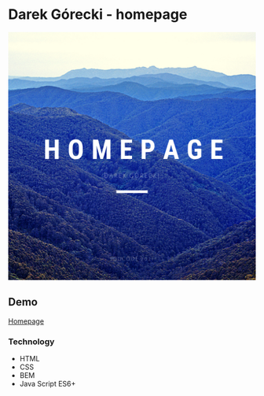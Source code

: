 # Darek Górecki - homepage

![Darek G.](https://github.com/DarekGor/NewHomepage/blob/main/image/share.png)


## Demo

[Homepage](https://darekgor.github.io/NewHomepage/)

### Technology
- HTML
- CSS
- BEM
- Java Script ES6+
